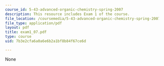 ```yaml
---
course_id: 5-43-advanced-organic-chemistry-spring-2007
description: This resource includes Exam 1 of the course.
file_location: /coursemedia/5-43-advanced-organic-chemistry-spring-2007/7b3e2cfa6a0a6e6b2a1bf8b84f67ce6d_exam1_07.pdf
file_type: application/pdf
layout: pdf
title: exam1_07.pdf
type: course
uid: 7b3e2cfa6a0a6e6b2a1bf8b84f67ce6d

---
```

None